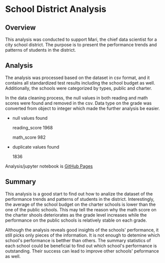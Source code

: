 # School District Analysis

## Overview 

This analysis was conducted to support Mari, the chief data scientist for a city school district.  The purpose is to present the performance trends and patterns of students in the district.  

## Analysis 

The analysis was processed based on the dataset in csv format, and it contains all standardized test results including the school budget as well.  Additionally, the schools were categorized by types, public and charter. 

In the data cleaning process, the null values in both reading and math scores were found and removed in the csv.  Data type on the grade was converted from object to integer which made the further analysis be easier.    

- null values found 
   
   reading_score    1968
   
   math_score           982

- duplicate values found 
   
   1836

Analysis/jupyter notebook is [GitHub Pages](https://github.com/tomoko1T/School_District_Analysis)

## Summary 

This analysis is a good start to find out how to analize the dataset of the performance trends and patterns of students in the district.  Interestingly, the average of the school budget on the charter schools is lower than the one of the public schools.  This may tell the reason why the math score on the charter shools deteriorates as the grade level increases while the performance on the public schools is relatively stable on each grade.

Although the analysis reveals good insights of the schools' performance, it still picks only pieces of the information.  It is not enough to detemine which school's performance is betther than others.  The summary statistics of each school could be beneficial to find out which school's performance is outstanding.  Their success can lead to improve other schools' peformance as well.  



